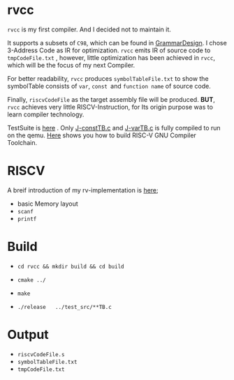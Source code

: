 # rvcc

`rvcc` is my first compiler. And I decided not to maintain it.

It supports a subsets of `C98`, which can be found in [GrammarDesign](docs/0GrammarDesign.md). I chose 3-Address Code as IR for optimization. `rvcc` emits IR of source code  to  `tmpCodeFile.txt` , however,  little optimization has been achieved in  `rvcc`,  which will be the focus of my next Compiler.

For better readability,  `rvcc` produces `symbolTableFile.txt` to show the symbolTable consists  of `var`, `const `and `function name` of source code.

Finally, `riscvCodeFile` as the target assembly file will be produced. **BUT**, `rvcc`  achieves very little RISCV-Instruction, for Its origin purpose was to learn compiler technology. 

TestSuite is [here](https://github.com/haotianmichael/rvcc/blob/master/test_src/README.md) . Only [J-constTB.c](https://github.com/haotianmichael/rvcc/blob/master/test_src/J-constTB.c) and [J-varTB.c](https://github.com/haotianmichael/rvcc/blob/master/test_src/J-varTB.c) is fully compiled to run on the qemu. [Here](https://haotianmichael.github.io/2020/02/16/Gcc-RISCV%E4%BA%A4%E5%8F%89%E7%BC%96%E8%AF%91%E5%B7%A5%E5%85%B7%E9%93%BE/) shows you  how to build RISC-V GNU Compiler Toolchain.



# RISCV

A breif introduction of my rv-implementation is [here](docs/3RiscvInstrDesign.md); 

* basic Memory layout
* `scanf`   
* `printf`

# Build

* `cd rvcc && mkdir build && cd build`

* `cmake ../`
* `make`  
* `./release   ../test_src/**TB.c`



# Output

* `riscvCodeFile.s`          
* `symbolTableFile.txt `     
* `tmpCodeFile.txt`         




